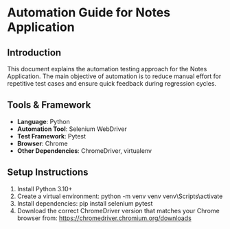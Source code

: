 # Automation Guide for Notes Application

## Introduction
This document explains the automation testing approach for the Notes Application. 
The main objective of automation is to reduce manual effort for repetitive test cases and ensure quick feedback during regression cycles.

## Tools & Framework
- **Language**: Python
- **Automation Tool**: Selenium WebDriver
- **Test Framework**: Pytest
- **Browser**: Chrome
- **Other Dependencies**: ChromeDriver, virtualenv

## Setup Instructions
1. Install Python 3.10+
2. Create a virtual environment:
    python -m venv venv
    venv\Scripts\activate     
3. Install dependencies:
    pip install selenium pytest
4. Download the correct ChromeDriver version that matches your Chrome browser from: https://chromedriver.chromium.org/downloads
